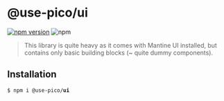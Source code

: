 # @use-pico/ui

[![npm version](https://badge.fury.io/js/@use-pico%2Fui.svg)](https://badge.fury.io/js/@use-pico%2Fui)
![npm](https://img.shields.io/npm/dw/%40use-pico/ui)

> This library is quite heavy as it comes with Mantine UI installed, but contains only
> basic building blocks (~ quite dummy components).

## Installation

<tabs>
    <tab title="npm">
        <code>$ npm i @use-pico/<b>ui</b></code>
    </tab>
</tabs>
